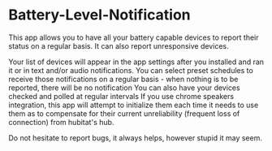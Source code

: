 # Battery-Level-Notification

This app allows you to have all your battery capable devices to report their status on a regular basis. 
It can also report unresponsive devices. 

Your list of devices will appear in the app settings after you installed and ran it or in text and/or audio notifications. 
You can select preset schedules to receive those notifications on a regular basis - when nothing is to be reported, there will be no notification
You can also have your devices checked and polled at regular intervals
If you use chrome speakers integration, this app will attempt to initialize them each time it needs to use them as to compensate for their current unreliability (frequent loss of connection) from hubitat's hub. 

Do not hesitate to report bugs, it always helps, however stupid it may seem. 
